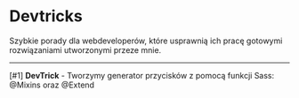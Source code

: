 # Devtricks
Szybkie porady dla webdeveloperów, które usprawnią ich pracę gotowymi rozwiązaniami utworzonymi przeze mnie.

---

[#1] **DevTrick** - Tworzymy generator przycisków z pomocą funkcji Sass: @Mixins oraz @Extend
